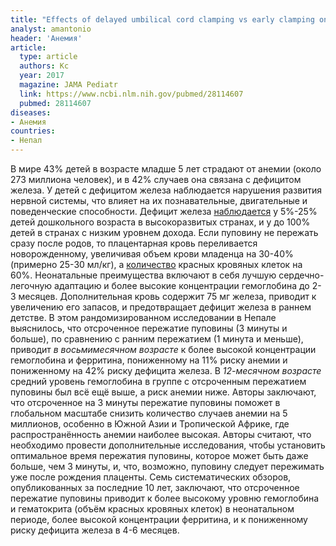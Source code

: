 ```yaml
---
title: "Effects of delayed umbilical cord clamping vs early clamping on anemia in infants at 8 and 12 months: a randomized clinical trial"
analyst: amantonio
header: 'Анемия'
article:
  type: article
  authors: Kc
  year: 2017
  magazine: JAMA Pediatr
  link: https://www.ncbi.nlm.nih.gov/pubmed/28114607
  pubmed: 28114607
diseases:
- Анемия
countries:
- Непал
---
```


В мире 43% детей в возрасте младше 5 лет страдают от анемии (около 273 миллиона человек), и в 42% случаев она связана с дефицитом железа. У детей с дефицитом железа наблюдается нарушения развития нервной системы, что влияет на их познавательные, двигательные и поведенческие способности. Дефицит железа [наблюдается](https://www.ncbi.nlm.nih.gov/pubmed/26010418) у 5%-25% детей дошкольного возраста в высокоразвитых странах, и у до 100% детей в странах с низким уровнем дохода.
Если пуповину не пережать сразу после родов, то плацентарная кровь переливается новорожденному, увеличивая объем крови младенца на 30-40% (примерно 25-30 мл/кг), а [количество](https://www.ncbi.nlm.nih.gov/pubmed/23843134) красных кровяных клеток на 60%. Неонатальные преимущества включают в себя лучшую сердечно-легочную адаптацию и более высокие концентрации гемоглобина до 2-3 месяцев. Дополнительная кровь содержит 75 мг железа, приводит к увеличению его запасов, и предотвращает дефицит железа в раннем детстве.
В этом рандомизированном исследовании в Непале выяснилось, что отсроченное пережатие пуповины (3 минуты и больше), по сравнению с ранним пережатием (1 минута и меньше), приводит *в восьмимесячном возрасте* к более высокой концентрации гемоглобина и ферритина, пониженному на 11% риску анемии и пониженному на 42% риску дефицита железа.
В *12-месячном возрасте* средний уровень гемоглобина в группе с отсроченным пережатием пуповины был всё ещё выше, а риск анемии ниже.
Авторы заключают, что отсроченное на 3 минуты пережатие пуповины поможет в глобальном масштабе снизить количество случаев анемии на 5 миллионов, особенно в Южной Азии и Тропической Африке, где распространённость анемии наиболее высокая. Авторы считают, что необходимо провести дополнительные исследования, чтобы установить оптимальное время пережатия пуповины, которое может быть даже больше, чем 3 минуты, и, что, возможно, пуповину следует пережимать уже после рождения плаценты.
Семь систематических обзоров, опубликованных за последние 10 лет, заключают, что отсроченное пережатие пуповины приводит к более высокому уровню гемоглобина и гематокрита (объём красных кровяных клеток) в неонатальном периоде, более высокой концентрации ферритина, и к пониженному риску дефицита железа в 4-6 месяцев.
